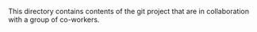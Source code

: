 This directory contains contents of the git project that are in collaboration with a group of co-workers.
